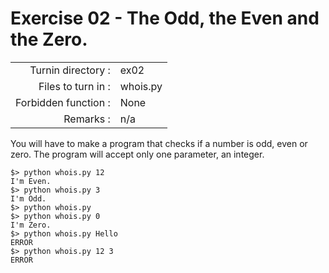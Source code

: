# Exercise 02 - The Odd, the Even and the Zero.

|                         |                    |
| -----------------------:| ------------------ |
|   Turnin directory :    |  ex02              |
|   Files to turn in :    |  whois.py          |
|   Forbidden function :  |  None              |
|   Remarks :             |  n/a               |

You will have to make a program that checks if a number is odd, even or zero.
The program will accept only one parameter, an integer.

```console
$> python whois.py 12
I'm Even.
$> python whois.py 3
I'm Odd.
$> python whois.py
$> python whois.py 0
I'm Zero.
$> python whois.py Hello
ERROR
$> python whois.py 12 3
ERROR
```
